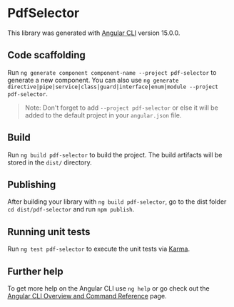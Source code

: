 # PdfSelector

This library was generated with [Angular CLI](https://github.com/angular/angular-cli) version 15.0.0.

## Code scaffolding

Run `ng generate component component-name --project pdf-selector` to generate a new component. You can also use `ng generate directive|pipe|service|class|guard|interface|enum|module --project pdf-selector`.
> Note: Don't forget to add `--project pdf-selector` or else it will be added to the default project in your `angular.json` file. 

## Build

Run `ng build pdf-selector` to build the project. The build artifacts will be stored in the `dist/` directory.

## Publishing

After building your library with `ng build pdf-selector`, go to the dist folder `cd dist/pdf-selector` and run `npm publish`.

## Running unit tests

Run `ng test pdf-selector` to execute the unit tests via [Karma](https://karma-runner.github.io).

## Further help

To get more help on the Angular CLI use `ng help` or go check out the [Angular CLI Overview and Command Reference](https://angular.io/cli) page.
